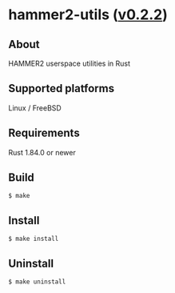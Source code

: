 hammer2-utils ([v0.2.2](https://github.com/kusumi/hammer2-utils/releases/tag/v0.2.2))
========

## About

HAMMER2 userspace utilities in Rust

## Supported platforms

Linux / FreeBSD

## Requirements

Rust 1.84.0 or newer

## Build

    $ make

## Install

    $ make install

## Uninstall

    $ make uninstall
